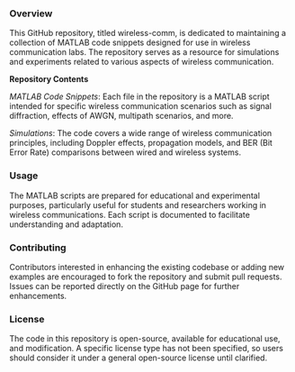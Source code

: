 ### Overview
This GitHub repository, titled wireless-comm, is dedicated to maintaining a collection of MATLAB code snippets designed for use in wireless communication labs. The repository serves as a resource for simulations and experiments related to various aspects of wireless communication.

**Repository Contents**

*MATLAB Code Snippets*: Each file in the repository is a MATLAB script intended for specific wireless communication scenarios such as signal diffraction, effects of AWGN, multipath scenarios, and more.

*Simulations*: The code covers a wide range of wireless communication principles, including Doppler effects, propagation models, and BER (Bit Error Rate) comparisons between wired and wireless systems.

### Usage
The MATLAB scripts are prepared for educational and experimental purposes, particularly useful for students and researchers working in wireless communications. Each script is documented to facilitate understanding and adaptation.

### Contributing
Contributors interested in enhancing the existing codebase or adding new examples are encouraged to fork the repository and submit pull requests. Issues can be reported directly on the GitHub page for further enhancements.

### License
The code in this repository is open-source, available for educational use, and modification. A specific license type has not been specified, so users should consider it under a general open-source license until clarified.
